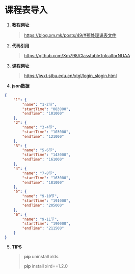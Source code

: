 # 课程表导入

1. **教程网址**

   > https://blog.xm.mk/posts/49/#预处理课表文件

2. **代码引用**

   > https://github.com/Xm798/ClasstableToIcalforNUAA

3. **课程网址**

   > https://jwxt.stbu.edu.cn/xtgl/login_slogin.html

4. **json数据**

```json
{
    "1": {
        "name": "1-2节",
        "startTime": "083000",
        "endTime": "101000"
    },
    "2": {
        "name": "3-4节",
        "startTime": "103000",
        "endTime": "121000"
    },
    "3": {
        "name": "5-6节",
        "startTime": "143000",
        "endTime": "161000"
    },
    "4": {
        "name": "7-8节",
        "startTime": "163000",
        "endTime": "181000"
    },
    "5": {
        "name": "9-10节",
        "startTime": "191000",
        "endTime": "205000"
    },
    "6": {
        "name": "9-11节",
        "startTime": "190000",
        "endTime": "211500"
    }
}
```

5. **TIPS**

   > **pip** uninstall xlds
   >
   > **pip** install xlrd==1.2.0